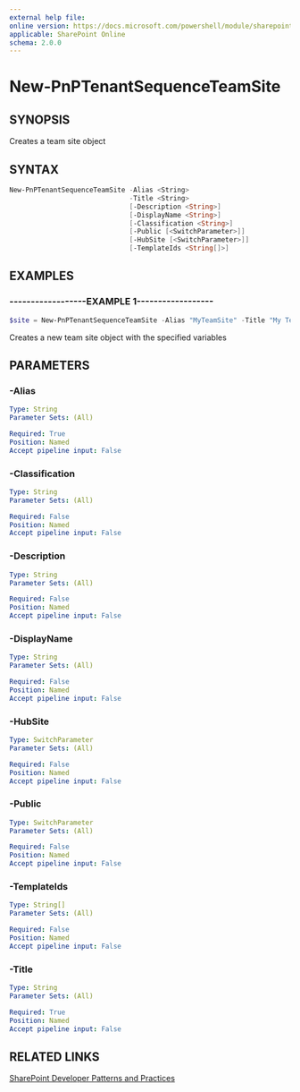 ```yaml
---
external help file:
online version: https://docs.microsoft.com/powershell/module/sharepoint-pnp/new-pnptenantsequenceteamsite
applicable: SharePoint Online
schema: 2.0.0
---
```

# New-PnPTenantSequenceTeamSite

## SYNOPSIS
Creates a team site object

## SYNTAX

```powershell
New-PnPTenantSequenceTeamSite -Alias <String>
                              -Title <String>
                              [-Description <String>]
                              [-DisplayName <String>]
                              [-Classification <String>]
                              [-Public [<SwitchParameter>]]
                              [-HubSite [<SwitchParameter>]]
                              [-TemplateIds <String[]>]
```

## EXAMPLES

### ------------------EXAMPLE 1------------------
```powershell
$site = New-PnPTenantSequenceTeamSite -Alias "MyTeamSite" -Title "My Team Site"
```

Creates a new team site object with the specified variables

## PARAMETERS

### -Alias


```yaml
Type: String
Parameter Sets: (All)

Required: True
Position: Named
Accept pipeline input: False
```

### -Classification


```yaml
Type: String
Parameter Sets: (All)

Required: False
Position: Named
Accept pipeline input: False
```

### -Description


```yaml
Type: String
Parameter Sets: (All)

Required: False
Position: Named
Accept pipeline input: False
```

### -DisplayName


```yaml
Type: String
Parameter Sets: (All)

Required: False
Position: Named
Accept pipeline input: False
```

### -HubSite


```yaml
Type: SwitchParameter
Parameter Sets: (All)

Required: False
Position: Named
Accept pipeline input: False
```

### -Public


```yaml
Type: SwitchParameter
Parameter Sets: (All)

Required: False
Position: Named
Accept pipeline input: False
```

### -TemplateIds


```yaml
Type: String[]
Parameter Sets: (All)

Required: False
Position: Named
Accept pipeline input: False
```

### -Title


```yaml
Type: String
Parameter Sets: (All)

Required: True
Position: Named
Accept pipeline input: False
```

## RELATED LINKS

[SharePoint Developer Patterns and Practices](https://aka.ms/sppnp)
